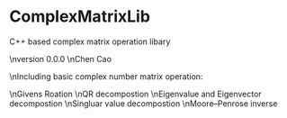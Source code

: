 # ComplexMatrixLib
C++ based complex matrix operation libary

\nversion 0.0.0
\nChen Cao

\nIncluding basic complex number matrix operation:

\nGivens Roation
\nQR decompostion
\nEigenvalue and Eigenvector decompostion
\nSingluar value decompostion
\nMoore–Penrose inverse

